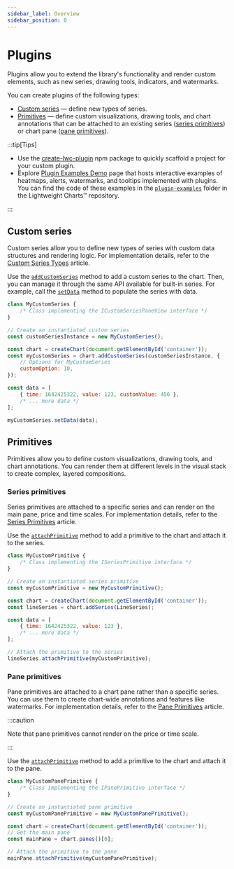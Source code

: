 ```yaml
---
sidebar_label: Overview
sidebar_position: 0
---
```


# Plugins

Plugins allow you to extend the library's functionality and render custom elements, such as new series, drawing tools, indicators, and watermarks.

You can create plugins of the following types:

- [Custom series](#custom-series) — define new types of series.
- [Primitives](#primitives) — define custom visualizations, drawing tools, and
chart annotations that can be attached to an existing series ([series primitives](#series-primitives)) or chart pane ([pane primitives](#pane-primitives)).

:::tip[Tips]

- Use the [create-lwc-plugin](https://www.npmjs.com/package/create-lwc-plugin) npm package to quickly scaffold a project for your custom plugin.
- Explore [Plugin Examples Demo](https://tradingview.github.io/lightweight-charts/plugin-examples) page that hosts interactive examples of heatmaps, alerts, watermarks, and tooltips implemented with plugins. You can find the code of these examples in the [`plugin-examples`](https://github.com/tradingview/lightweight-charts/tree/master/plugin-examples) folder in the Lightweight Charts™ repository.

:::

## Custom series

Custom series allow you to define new types of series with custom data structures and rendering logic.
For implementation details, refer to the [Custom Series Types](./custom_series.md) article.

Use the [`addCustomSeries`](../api/interfaces/IChartApi.md#addcustomseries) method to add a custom series to the chart.
Then, you can manage it through the same API available for built-in series.
For example, call the [`setData`](../api/interfaces/ISeriesApi.md#setdata) method to populate the series with data.

```javascript title='javascript'
class MyCustomSeries {
    /* Class implementing the ICustomSeriesPaneView interface */
}

// Create an instantiated custom series
const customSeriesInstance = new MyCustomSeries();

const chart = createChart(document.getElementById('container'));
const myCustomSeries = chart.addCustomSeries(customSeriesInstance, {
    // Options for MyCustomSeries
    customOption: 10,
});

const data = [
    { time: 1642425322, value: 123, customValue: 456 },
    /* ... more data */
];

myCustomSeries.setData(data);
```

## Primitives

Primitives allow you to define custom visualizations, drawing tools, and chart annotations. You can render them at different
levels in the visual stack to create complex, layered compositions.

### Series primitives

Series primitives are attached to a specific series and can render on the main pane, price and
time scales. For implementation details, refer to the [Series Primitives](./series-primitives.mdx) article.

Use the [`attachPrimitive`](../api/interfaces/ISeriesApi.md#attachprimitive) method to add a primitive to the chart and attach it to the series.

```javascript title='javascript'
class MyCustomPrimitive {
    /* Class implementing the ISeriesPrimitive interface */
}

// Create an instantiated series primitive
const myCustomPrimitive = new MyCustomPrimitive();

const chart = createChart(document.getElementById('container'));
const lineSeries = chart.addSeries(LineSeries);

const data = [
    { time: 1642425322, value: 123 },
    /* ... more data */
];

// Attach the primitive to the series
lineSeries.attachPrimitive(myCustomPrimitive);
```

### Pane primitives

Pane primitives are attached to a chart pane rather than a specific series. You can use them to create chart-wide annotations and features like watermarks.
For implementation details, refer to the [Pane Primitives](./pane-primitives.md) article.

:::caution

Note that pane primitives cannot render on the price or time scale.

:::

Use the [`attachPrimitive`](../api/interfaces/IPaneApi.md#attachprimitive) method to add a primitive to the chart and attach it to the pane.

```javascript
class MyCustomPanePrimitive {
    /* Class implementing the IPanePrimitive interface */
}

// Create an instantiated pane primitive
const myCustomPanePrimitive = new MyCustomPanePrimitive();

const chart = createChart(document.getElementById('container'));
// Get the main pane
const mainPane = chart.panes()[0];

// Attach the primitive to the pane
mainPane.attachPrimitive(myCustomPanePrimitive);
```
